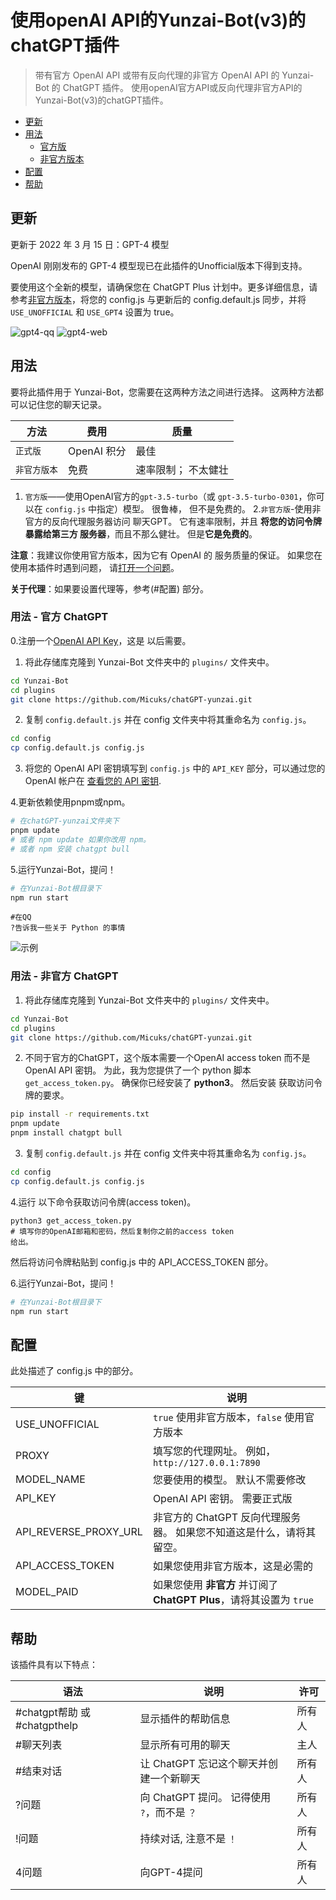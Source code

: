 # 使用openAI API的Yunzai-Bot(v3)的chatGPT插件
> 带有官方 OpenAI API 或带有反向代理的非官方 OpenAI API 的 Yunzai-Bot 的 ChatGPT 插件。
> 使用openAI官方API或反向代理非官方API的Yunzai-Bot(v3)的chatGPT插件。

- [更新](#更新)
- [用法](#用法)
     - [官方版](#用法---官方-chatgpt)
     - [非官方版本](#用法---非官方-chatgpt)
- [配置](#配置)
- [帮助](#帮助)

## 更新
更新于 2022 年 3 月 15 日：GPT-4 模型

OpenAI 刚刚发布的 GPT-4 模型现已在此插件的Unofficial版本下得到支持。

要使用这个全新的模型，请确保您在 ChatGPT Plus 计划中。更多详细信息，请参考[非官方版本](#用法---非官方-chatgpt)，将您的 config.js 与更新后的 config.default.js 同步，并将 `USE_UNOFFICIAL` 和 `USE_GPT4` 设置为 true。

![gpt4-qq](docs/gpt4-qq.png)
![gpt4-web](docs/gpt4-web.png)

## 用法

要将此插件用于 Yunzai-Bot，您需要在这两种方法之间进行选择。
这两种方法都可以记住您的聊天记录。

| 方法 | 费用 | 质量 |
|---|---|---|
|`正式版`| OpenAI 积分 | 最佳 |
|`非官方版本` | 免费 | 速率限制； 不太健壮 |

1. `官方版`——使用OpenAI官方的`gpt-3.5-turbo`（或
    `gpt-3.5-turbo-0301`，你可以在 `config.js` 中指定）模型。 很鲁棒，
    但不是免费的。
2.`非官方版`-使用非官方的反向代理服务器访问
    聊天GPT。 它有速率限制，并且 **将您的访问令牌暴露给第三方
    服务器**，而且不那么健壮。 但是**它是免费的**。

**注意**：我建议你使用官方版本，因为它有 OpenAI 的
服务质量的保证。 如果您在使用本插件时遇到问题，
请[打开一个问题](https://github.com/Micuks/chatGPT-yunzai/issues)。

**关于代理**：如果要设置代理等，参考(#配置)
部分。

### 用法 - 官方 ChatGPT

0.注册一个[OpenAI API Key](https://platform.openai.com/overview)，这是
以后需要。

1. 将此存储库克隆到 Yunzai-Bot 文件夹中的 `plugins/` 文件夹中。
```bash
cd Yunzai-Bot
cd plugins
git clone https://github.com/Micuks/chatGPT-yunzai.git
```

2. 复制 `config.default.js` 并在 config 文件夹中将其重命名为 `config.js`。
```bash
cd config
cp config.default.js config.js
```

3. 将您的 OpenAI API 密钥填写到 `config.js` 中的 `API_KEY` 部分，可以通过您的 OpenAI 帐户在 [查看您的 API 密钥](https://platform.openai.com/account/api-keys ).

4.更新依赖使用pnpm或npm。
```bash
# 在chatGPT-yunzai文件夹下
pnpm update
# 或者 npm update 如果你改用 npm。
# 或者 npm 安装 chatgpt bull
```

5.运行Yunzai-Bot，提问！
```bash
# 在Yunzai-Bot根目录下
npm run start
```

```
#在QQ
?告诉我一些关于 Python 的事情
```
![示例](./docs/example.png)

### 用法 - 非官方 ChatGPT

1. 将此存储库克隆到 Yunzai-Bot 文件夹中的 `plugins/` 文件夹中。
```bash
cd Yunzai-Bot
cd plugins
git clone https://github.com/Micuks/chatGPT-yunzai.git
```

2. 不同于官方的ChatGPT，这个版本需要一个OpenAI access token
而不是 OpenAI API 密钥。 为此，我为您提供了一个 python 脚本
`get_access_token.py`。 确保你已经安装了 **python3**。 然后安装
获取访问令牌的要求。
```bash
pip install -r requirements.txt
pnpm update
pnpm install chatgpt bull
```

3. 复制 `config.default.js` 并在 config 文件夹中将其重命名为 `config.js`。
```bash
cd config
cp config.default.js config.js
```

4.运行
以下命令获取访问令牌(access token)。
```config
python3 get_access_token.py
# 填写你的OpenAI邮箱和密码，然后复制你之前的access token
给出。
```

然后将访问令牌粘贴到 config.js 中的 API_ACCESS_TOKEN 部分。

6.运行Yunzai-Bot，提问！
```bash
# 在Yunzai-Bot根目录下
npm run start
```

## 配置

此处描述了 config.js 中的部分。

| 键 | 说明 |
|---|---|
| USE_UNOFFICIAL | `true` 使用非官方版本，`false` 使用官方版本 |
| PROXY | 填写您的代理网址。 例如，`http://127.0.0.1:7890` |
| MODEL_NAME| 您要使用的模型。 默认不需要修改 |
| API_KEY | OpenAI API 密钥。 需要正式版 |
| API_REVERSE_PROXY_URL | 非官方的 ChatGPT 反向代理服务器。 如果您不知道这是什么，请将其留空。 |
| API_ACCESS_TOKEN | 如果您使用非官方版本，这是必需的 |
| MODEL_PAID | 如果您使用 **非官方** 并订阅了 **ChatGPT Plus**，请将其设置为 `true` |

## 帮助

该插件具有以下特点：

| 语法 | 说明 | 许可 |
|---|---|---|
| #chatgpt帮助 或 #chatgpthelp | 显示插件的帮助信息 | 所有人 |
| #聊天列表 | 显示所有可用的聊天 | 主人 |
| #结束对话 | 让 ChatGPT 忘记这个聊天并创建一个新聊天 | 所有人 |
| ?问题 | 向 ChatGPT 提问。 记得使用 `?`，而不是 `？` | 所有人 |
| !问题 | 持续对话, 注意不是 `！` | 所有人 |
| 4问题 | 向GPT-4提问 | 所有人 |
